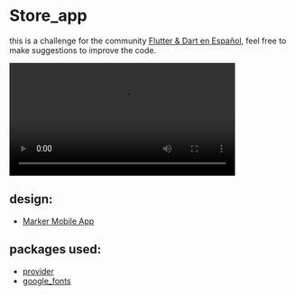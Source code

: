# Store_app

this is a challenge for the community [Flutter & Dart en Español](https://www.facebook.com/groups/flutter.dart.spanish),
feel free to make suggestions to improve the code.

<video width="400" autoplay>
  <source src="mov_bbb.mp4" type="video/mp4">
  <source src="mov_bbb.ogg" type="video/ogg">
  Your browser does not support HTML video.
</video>

## design:
- [Marker Mobile App](https://fb.watch/aop2ba2V26/)

## packages used:
- [provider](https://pub.dev/packages/provider)
- [google_fonts](https://pub.dev/packages/google_fonts)